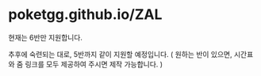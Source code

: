 # poketgg.github.io/ZAL

현재는 6반만 지원합니다.

추후에 숙련되는 대로, 5반까지 같이 지원할 예정입니다. ( 원하는 반이 있으면, 시간표와 줌 링크를 모두 제공하여 주시면 제작 가능합니다. )
